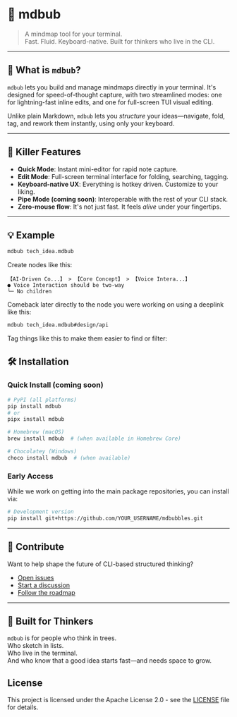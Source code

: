 
# 🧠 mdbub

> A mindmap tool for your terminal.  
> Fast. Fluid. Keyboard-native. Built for thinkers who live in the CLI.

---

## 🚀 What is `mdbub`?

`mdbub` lets you build and manage mindmaps directly in your terminal. It's designed for speed-of-thought capture, with two streamlined modes: one for lightning-fast inline edits, and one for full-screen TUI visual editing.

Unlike plain Markdown, `mdbub` lets you *structure* your ideas—navigate, fold, tag, and rework them instantly, using only your keyboard.

---

## 🧨 Killer Features

- **Quick Mode**: Instant mini-editor for rapid note capture.
- **Edit Mode**: Full-screen terminal interface for folding, searching, tagging.
- **Keyboard-native UX**: Everything is hotkey driven. Customize to your liking.
- **Pipe Mode (coming soon)**: Interoperable with the rest of your CLI stack.
- **Zero-mouse flow**: It's not just fast. It feels *alive* under your fingertips.

---

## 💡 Example

```bash
mdbub tech_idea.mdbub
```

Create nodes like this:

```
【AI-Driven Co...】 > 【Core Concept】 > 【Voice Intera...】
● Voice Interaction should be two-way
└─ No children

```

Comeback later directly to the node you were working on using a deeplink like this:

```bash
mdbub tech_idea.mdbub#design/api
```

Tag things like this to make them easier to find or filter:



## 🛠 Installation

### Quick Install (coming soon)
```bash
# PyPI (all platforms)
pip install mdbub
# or
pipx install mdbub

# Homebrew (macOS)
brew install mdbub  # (when available in Homebrew Core)

# Chocolatey (Windows)
choco install mdbub  # (when available)
```

### Early Access
While we work on getting into the main package repositories, you can install via:

```bash
# Development version
pip install git+https://github.com/YOUR_USERNAME/mdbubbles.git
```
---

## 🤝 Contribute

Want to help shape the future of CLI-based structured thinking?

- [Open issues](https://github.com/collabinator/mdbub/issues)
- [Start a discussion](https://github.com/collabinator/mdbub/discussions)
- [Follow the roadmap](https://github.com/collabinator/mdbub/projects)

---

## 🧠 Built for Thinkers

`mdbub` is for people who think in trees.  
Who sketch in lists.  
Who live in the terminal.  
And who know that a good idea starts fast—and needs space to grow.



## License
This project is licensed under the Apache License 2.0 - see the [LICENSE](./LICENSE) file for details.
